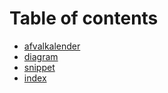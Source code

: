 # Table of contents

* [afvalkalender](docs/afvalkalender.md)
* [diagram](docs/diagram.md)
* [snippet](docs/snippet.md)
* [index](docs/index.md)

